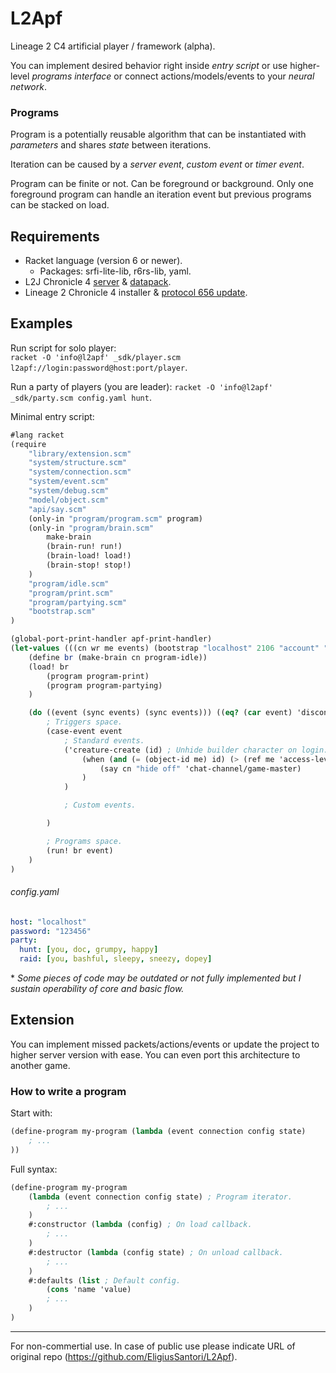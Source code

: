 # L2Apf
Lineage 2 C4 artificial player / framework (alpha).

You can implement desired behavior right inside *entry script* or use higher-level *programs interface* or connect actions/models/events to your *neural network*.

### Programs
Program is a potentially reusable algorithm that can be instantiated with *parameters* and shares *state* between iterations.

Iteration can be caused by a *server event*, *custom event* or *timer event*.

Program can be finite or not. Can be foreground or background. Only one foreground program can handle an iteration event but previous programs can be stacked on load.

## Requirements
* Racket language (version 6 or newer).
	* Packages: srfi-lite-lib, r6rs-lib, yaml.
* L2J Chronicle 4 [server](https://bitbucket.org/l2jserver/l2j-server-game/src/C4) & [datapack](https://bitbucket.org/l2jserver/l2j-server-datapack/src/C4).
* Lineage 2 Chronicle 4 installer & [protocol 656 update](https://drive.google.com/open?id=10uYHb6Hg07me7Y88xHDRUs4zI-c-njnE).

## Examples
Run script for solo player:  
`racket -O 'info@l2apf' _sdk/player.scm l2apf://login:password@host:port/player`.  

Run a party of players (you are leader):
`racket -O 'info@l2apf' _sdk/party.scm config.yaml hunt`.

Minimal entry script:
```scheme
#lang racket
(require
	"library/extension.scm"
	"system/structure.scm"
	"system/connection.scm"
	"system/event.scm"
	"system/debug.scm"
	"model/object.scm"
	"api/say.scm"
	(only-in "program/program.scm" program)
	(only-in "program/brain.scm"
		make-brain
		(brain-run! run!)
		(brain-load! load!)
		(brain-stop! stop!)
	)
	"program/idle.scm"
	"program/print.scm"
	"program/partying.scm"
	"bootstrap.scm"
)

(global-port-print-handler apf-print-handler)
(let-values (((cn wr me events) (bootstrap "localhost" 2106 "account" "password" "name")))
	(define br (make-brain cn program-idle))
	(load! br
		(program program-print)
		(program program-partying)
	)

	(do ((event (sync events) (sync events))) ((eq? (car event) 'disconnect))
		; Triggers space.
		(case-event event
			; Standard events.
			('creature-create (id) ; Unhide builder character on login.
				(when (and (= (object-id me) id) (> (ref me 'access-level) 0))
					(say cn "hide off" 'chat-channel/game-master)
				)
			)

			; Custom events.

		)

		; Programs space.
		(run! br event)
	)
)
```

###### config.yaml
```yaml
host: "localhost"
password: "123456"
party:
  hunt: [you, doc, grumpy, happy]
  raid: [you, bashful, sleepy, sneezy, dopey]
```

\* *Some pieces of code may be outdated or not fully implemented but I sustain operability of core and basic flow.*

## Extension
You can implement missed packets/actions/events or update the project to higher server version with ease.
You can even port this architecture to another game.

### How to write a program
Start with:
```scheme
(define-program my-program (lambda (event connection config state)
	; ...
))
```

Full syntax:
```scheme
(define-program my-program
	(lambda (event connection config state) ; Program iterator.
		; ...
	)
	#:constructor (lambda (config) ; On load callback.
		; ...
	)
	#:destructor (lambda (config state) ; On unload callback.
		; ...
	)
	#:defaults (list ; Default config.
		(cons 'name 'value)
		; ...
	)
)
```

---

For non-commertial use. In case of public use please indicate URL of original repo (https://github.com/EligiusSantori/L2Apf).
